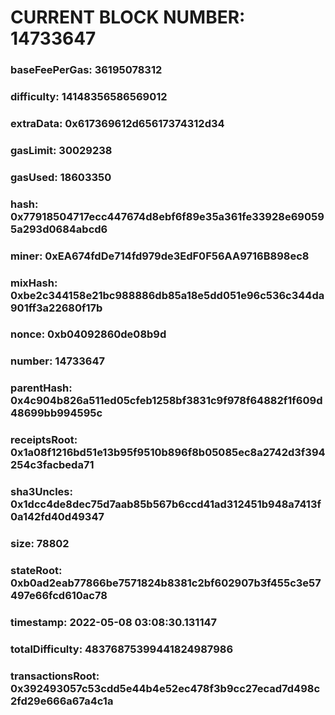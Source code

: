# CURRENT BLOCK NUMBER: 14733647

### baseFeePerGas: 36195078312
### difficulty: 14148356586569012
### extraData: 0x617369612d65617374312d34
### gasLimit: 30029238
### gasUsed: 18603350
### hash: 0x77918504717ecc447674d8ebf6f89e35a361fe33928e690595a293d0684abcd6
### miner: 0xEA674fdDe714fd979de3EdF0F56AA9716B898ec8
### mixHash: 0xbe2c344158e21bc988886db85a18e5dd051e96c536c344da901ff3a22680f17b
### nonce: 0xb04092860de08b9d
### number: 14733647
### parentHash: 0x4c904b826a511ed05cfeb1258bf3831c9f978f64882f1f609d48699bb994595c
### receiptsRoot: 0x1a08f1216bd51e13b95f9510b896f8b05085ec8a2742d3f394254c3facbeda71
### sha3Uncles: 0x1dcc4de8dec75d7aab85b567b6ccd41ad312451b948a7413f0a142fd40d49347
### size: 78802
### stateRoot: 0xb0ad2eab77866be7571824b8381c2bf602907b3f455c3e57497e66fcd610ac78
### timestamp: 2022-05-08 03:08:30.131147
### totalDifficulty: 48376875399441824987986
### transactionsRoot: 0x392493057c53cdd5e44b4e52ec478f3b9cc27ecad7d498c2fd29e666a67a4c1a
